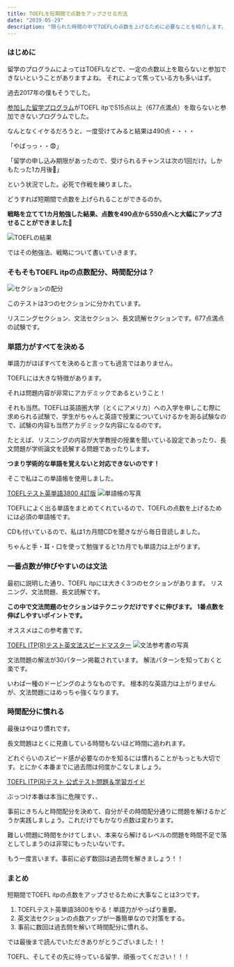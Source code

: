 ```yaml
---
title: TOEFLを短期間で点数をアップさせる方法
date: "2019-05-29"
description: "限られた時間の中でTOEFLの点数を上げるために必要なことを紹介します。"
---
```


### はじめに

留学のプログラムによってはTOEFLなどで、一定の点数以上を取らないと参加できないということがありますよね。
それによって焦っている方も多いはず。

過去2017年の僕もそうでした。

[参加した留学プログラム](https://www.iccworld.co.jp/ibp/course/sunway/curriculum)がTOEFL itpで515点以上（677点満点）を取らないと参加できないプログラムでした。

なんとなくイケるだろうと、一度受けてみると結果は490点・・・・

「やばっっ・・😨」

「留学の申し込み期限があったので、受けられるチャンスは次の1回だけ。しかもたった1カ月後🤮」

という状況でした。必死で作戦を練りました。

どうすれば短期間で点数を上げられることができるのか。

<b>戦略を立てて1カ月勉強した結果、点数を490点から550点へと大幅にアップさせることができました🥳</b>

![TOEFLの結果](./images/result.png)

ではその勉強法、戦略について書いていきます。

### そもそもTOEFL itpの点数配分、時間配分は？

![セクションの配分](./images/section.png)

このテストは3つのセクションに分かれています。

リスニングセクション、文法セクション、長文読解セクションです。677点満点の試験です。

### 単語力がすべてを決める

単語力がほぼすべてを決めると言っても過言ではありません。

TOEFLには大きな特徴があります。

それは問題内容が非常にアカデミックであるということ！

それも当然。TOEFLは英語圏大学（とくにアメリカ）への入学を申しこむ際に求められる試験で、学生がちゃんと英語で授業についていけるかを測る試験なので、試験の内容も当然アカデミックな内容になるのです。

たとえば、リスニングの内容が大学教授の授業を聞いている設定であったり、長文問題が学術論文を読解する問題であったりします。

<b>つまり学術的な単語を覚えないと対応できないのです！</b>

そこで私はこの単語帳を使用しました。

[TOEFLテスト英単語3800 4訂版](https://www.amazon.co.jp/dp/4010944315)
![単語帳の写真](./images/vocabulary.png)

TOEFLによく出る単語をまとめてくれているので、TOEFLの点数を上げるためには必須の単語帳です。

CDも付いているので、私は1カ月間CDを聞きながら毎日音読しました。

ちゃんと手・耳・口を使って勉強すると1カ月でも単語力は上がります。

### 一番点数が伸びやすいのは文法

最初に説明した通り、TOEFL itpには大きく3つのセクションがあります。
リスニング、文法問題、長文読解です。

<b>この中で文法問題のセクションはテクニックだけですぐに伸びます。
1番点数を伸ばしやすいポイントです。</b>

オススメはこの参考書です。

[TOEFL ITP(R)テスト英文法スピードマスター](https://www.amazon.co.jp/dp/4863921551)
![文法参考書の写真](./images/grammar.png)

文法問題の解法が30パターン掲載されています。
解法パターンを知っておくと楽です。

いわば一種のドーピングのようなものです。
根本的な英語力は上がりませんが、文法問題にはめっちゃ強くなります。

### 時間配分に慣れる

最後はやはり慣れです。

長文問題はとくに見直している時間もないほど時間に追われます。

どれぐらいのスピード感が必要なのかを知るには慣れることがもっとも大切です。とにかく本番までに過去問は何度かこなしましょう。

[TOEFL ITP(R)テスト 公式テスト問題＆学習ガイド](https://www.amazon.co.jp/dp/4327430730)

ぶっつけ本番は本当に危険です、、

事前にきちんと時間配分を決めて、自分がその時間配分通りに問題を解けるかどうか実践しましょう。これだけでもかなり点数は変わります。

難しい問題に時間をかけてしまい、本来なら解けるレベルの問題を時間不足で落としてしまうのは非常にもったいないです。

もう一度言います。事前に必ず数回は過去問を解きましょう！！

### まとめ

短期間でTOEFL itpの点数をアップさせるために大事なことは3つです。

1. TOEFLテスト英単語3800をやる！単語力がやっぱり重要。
2. 英文法セクションの点数アップが一番簡単なので対策をする。
3. 事前に数回は過去問を解いて時間配分に慣れる。

では最後まで読んでいただきありがとうございました！！

TOEFL、そしてその先に待っている留学、頑張ってください！！！